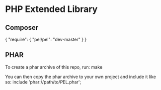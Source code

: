 PHP Extended Library
=========================

Composer
-------------------------

{
	"require": {
		"pel/pel": "dev-master"
	}
}

PHAR
-------------------------

To create a phar archive of this repo, run:
make

You can then copy the phar archive to your own project and include it like so:
include 'phar://path/to/PEL.phar';
